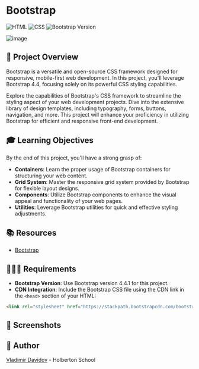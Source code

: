 # Bootstrap

![HTML](https://img.shields.io/badge/HTML-5-blue?style=for-the-badge&logo=html5&logoColor=white)
![CSS](https://img.shields.io/badge/CSS-3-blue?style=for-the-badge&logo=css3&logoColor=white)
![Bootstrap Version](https://img.shields.io/badge/Bootstrap-4.4.1-purple?style=for-the-badge&logo=bootstrap&logoColor=white)

![image](https://github.com/v-dav/holbertonschool-web_front_end/assets/115344057/1ccd0455-874d-49ba-97b2-fa1e217300e5)


## 🧐 Project Overview

Bootstrap is a versatile and open-source CSS framework designed for responsive, mobile-first web development. In this project, you'll leverage Bootstrap 4.4, focusing solely on its powerful CSS styling capabilities.

Explore the capabilities of Bootstrap's CSS framework to streamline the styling aspect of your web development projects. Dive into the extensive library of design templates, including typography, forms, buttons, navigation, and more. This project will enhance your proficiency in utilizing Bootstrap for efficient and responsive front-end development.

## 🎓 Learning Objectives

By the end of this project, you'll have a strong grasp of:

- **Containers**: Learn the proper usage of Bootstrap containers for structuring your web content.
- **Grid System**: Master the responsive grid system provided by Bootstrap for flexible layout designs.
- **Components**: Utilize Bootstrap components to enhance the visual appeal and functionality of your web pages.
- **Utilities**: Leverage Bootstrap utilities for quick and effective styling adjustments.

## 📚 Resources

- [Bootstrap](https://getbootstrap.com/docs/4.4/getting-started/introduction/)

## 🧑🏻‍💻 Requirements

- **Bootstrap Version**: Use Bootstrap version 4.4.1 for this project.
- **CDN Integration**: Include the Bootstrap CSS file using the CDN link in the `<head>` section of your HTML:

```html
<link rel="stylesheet" href="https://stackpath.bootstrapcdn.com/bootstrap/4.4.1/css/bootstrap.min.css" integrity="sha384-Vkoo8x4CGsO3+Hhxv8T/Q5PaXtkKtu6ug5TOeNV6gBiFeWPGFN9MuhOf23Q9Ifjh" crossorigin="anonymous">
```

## 📸 Screenshots


##  🙇 Author

[Vladimir Davidov](https://github.com/v-dav) - Holberton School
